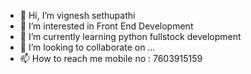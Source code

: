 - 👋 Hi, I’m vignesh sethupathi
- 👀 I’m interested in Front End Development
- 🌱 I’m currently learning python fullstock development
- 💞️ I’m looking to collaborate on ...
- 📫 How to reach me  mobile no : 7603915159

<!---
sethupathi331/sethupathi331 is a ✨ special ✨ repository because its `README.md` (this file) appears on your GitHub profile.
You can click the Preview link to take a look at your changes.
--->
